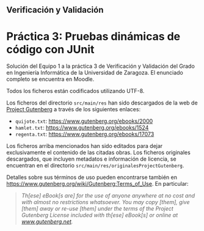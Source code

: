 ## Verificación y Validación
# Práctica 3: Pruebas dinámicas de código con JUnit

Solución del Equipo 1 a la práctica 3 de
Verificación y Validación del Grado en Ingeniería Informática de
la Universidad de Zaragoza. El enunciado completo se
encuentra en Moodle. 

Todos los ficheros están codificados utilizando UTF-8. 

Los ficheros del directorio ``src/main/res`` han sido descargados de la web de
[Project Gutenberg](https://www.gutenberg.org/) a través de los siguientes enlaces:

 * ``quijote.txt``: https://www.gutenberg.org/ebooks/2000
 * ``hamlet.txt``: https://www.gutenberg.org/ebooks/1524
 * ``regenta.txt``: https://www.gutenberg.org/ebooks/17073

Los ficheros arriba mencionados han sido editados para dejar exclusivamente el
contenido de las citadas obras. Los ficheros
originales descargados, que incluyen metadatos e información de
licencia, se encuentran en el directorio ``src/main/res/originalesProjectGutenberg``.

Detalles sobre sus términos de uso pueden encontrarse también en 
https://www.gutenberg.org/wiki/Gutenberg:Terms_of_Use.
En particular:

> _Th[ese] eBook[s are] for the use of anyone anywhere at no cost and with
> almost no restrictions whatsoever.  You may copy [them], give [them] away or
> re-use [them] under the terms of the Project Gutenberg License included
> with th[ese] eBook[s] or online at www.gutenberg.net._ 

